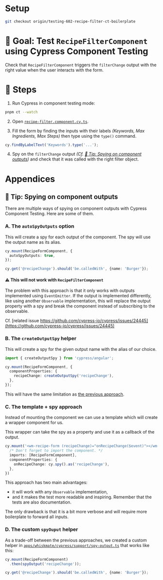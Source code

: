 # Setup

```sh
git checkout origin/testing-602-recipe-filter-ct-boilerplate
```

# 🎯 Goal: Test `RecipeFilterComponent` using Cypress Component Testing

Check that `RecipeFilterComponent` triggers the `filterChange` output with the right value when the user interacts with the form.

# 📝 Steps

1. Run Cypress in component testing mode:

```sh
pnpm ct --watch
```

2. Open [`recipe-filter.component.cy.ts`](../apps/whiskmate/src/app/recipe/recipe-filter.component.cy.ts).

3. Fill the form by finding the inputs with their labels _(Keywords, Max Ingredients, Max Steps)_ then type using the `type()` command.
```ts
cy.findByLabelText('Keywords').type('...');
```

4. Spy on the `filterChange` output _(Cf. [🎁 Tip: Spying on component outputs](#-tip--spying-on-component-outputs))_ and check that it was called with the right filter object.

# Appendices

## 🎁 Tip: Spying on component outputs

There are multiple ways of spying on component outputs with Cypress Component Testing.
Here are some of them.

### A. The `autoSpyOutputs` option

This will create a spy for each output of the component. The spy will use the output name as its alias.

```ts
cy.mount(RecipeFormComponent, {
  autoSpyOutputs: true,
});

cy.get('@recipeChange').should('be.calledWith', {name: 'Burger'});
```

#### ⚠️ This will not work with `RecipeFilterComponent`

The problem with this approach is that it only works with outputs implemented using `EventEmitter`.
If the output is implemented differently, like using another `Observable` implementation, this will replace the output property with a spy and break the component instead of subscribing to the observable.

Cf. [related issue https://github.com/cypress-io/cypress/issues/24445](https://github.com/cypress-io/cypress/issues/24445)

### B. The `createOutputSpy` helper

This will create a spy for the given output name with the alias of our choice.

```ts
import { createOutputSpy } from 'cypress/angular';

cy.mount(RecipeFormComponent, {
  componentProperties: {
    recipeChange: createOutputSpy('recipeChange'),
  },
});
```

This will have the same limitation as [the previous approach](#a-the-autospyoutputs-option).

### C. The template + spy approach

Instead of mounting the component we can use a template which will create a wrapper component for us.

This wrapper can take the spy as a property and use it as a callback of the output.

```ts
cy.mount('<wm-recipe-form (recipeChange)="onRecipeChange($event)"></wm-recipe-form>', {
  /* Don't forget to import the component. */
  imports: [RecipeFormComponent],
  componentProperties: {
    onRecipeChange: cy.spy().as('recipeChange'),
  },
})
```

This approach has two main advantages:
- it will work with any `Observable` implementation,
- and it makes the test more readable and inspiring. Remember that the tests are also documentation.

The only drawback is that it is a bit more verbose and will require more boilerplate to forward all inputs.

### D. The custom `spyOuput` helper

As a trade-off between the previous approaches, we created a custom helper in [`apps/whiskmate/cypress/support/spy-output.ts`](../apps/whiskmate/cypress/support/spy-output.ts) that works like this:

```ts
cy.mount(RecipeFormComponent)
  .then(spyOutput('recipeChange'));

cy.get('@recipeChange').should('be.calledWith', {name: 'Burger'});
```
